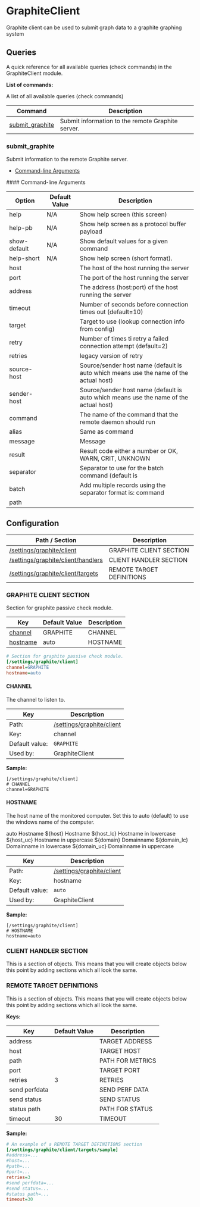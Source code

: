 # GraphiteClient

Graphite client can be used to submit graph data to a graphite graphing system




## Queries

A quick reference for all available queries (check commands) in the GraphiteClient module.

**List of commands:**

A list of all available queries (check commands)

| Command                             | Description                                       |
|-------------------------------------|---------------------------------------------------|
| [submit_graphite](#submit_graphite) | Submit information to the remote Graphite server. |




### submit_graphite

Submit information to the remote Graphite server.


* [Command-line Arguments](#submit_graphite_options)





<a name="submit_graphite_help"/>
<a name="submit_graphite_help-pb"/>
<a name="submit_graphite_show-default"/>
<a name="submit_graphite_help-short"/>
<a name="submit_graphite_host"/>
<a name="submit_graphite_port"/>
<a name="submit_graphite_address"/>
<a name="submit_graphite_timeout"/>
<a name="submit_graphite_target"/>
<a name="submit_graphite_retry"/>
<a name="submit_graphite_retries"/>
<a name="submit_graphite_source-host"/>
<a name="submit_graphite_sender-host"/>
<a name="submit_graphite_command"/>
<a name="submit_graphite_alias"/>
<a name="submit_graphite_message"/>
<a name="submit_graphite_result"/>
<a name="submit_graphite_separator"/>
<a name="submit_graphite_batch"/>
<a name="submit_graphite_path"/>
<a name="submit_graphite_options"/>
#### Command-line Arguments


| Option       | Default Value | Description                                                                           |
|--------------|---------------|---------------------------------------------------------------------------------------|
| help         | N/A           | Show help screen (this screen)                                                        |
| help-pb      | N/A           | Show help screen as a protocol buffer payload                                         |
| show-default | N/A           | Show default values for a given command                                               |
| help-short   | N/A           | Show help screen (short format).                                                      |
| host         |               | The host of the host running the server                                               |
| port         |               | The port of the host running the server                                               |
| address      |               | The address (host:port) of the host running the server                                |
| timeout      |               | Number of seconds before connection times out (default=10)                            |
| target       |               | Target to use (lookup connection info from config)                                    |
| retry        |               | Number of times ti retry a failed connection attempt (default=2)                      |
| retries      |               | legacy version of retry                                                               |
| source-host  |               | Source/sender host name (default is auto which means use the name of the actual host) |
| sender-host  |               | Source/sender host name (default is auto which means use the name of the actual host) |
| command      |               | The name of the command that the remote daemon should run                             |
| alias        |               | Same as command                                                                       |
| message      |               | Message                                                                               |
| result       |               | Result code either a number or OK, WARN, CRIT, UNKNOWN                                |
| separator    |               | Separator to use for the batch command (default is |)                                 |
| batch        |               | Add multiple records using the separator format is: command|result|message            |
| path         |               |                                                                                       |






## Configuration



| Path / Section                                                  | Description               |
|-----------------------------------------------------------------|---------------------------|
| [/settings/graphite/client](#graphite-client-section)           | GRAPHITE CLIENT SECTION   |
| [/settings/graphite/client/handlers](#client-handler-section)   | CLIENT HANDLER SECTION    |
| [/settings/graphite/client/targets](#remote-target-definitions) | REMOTE TARGET DEFINITIONS |



### GRAPHITE CLIENT SECTION <a id="/settings/graphite/client"/>

Section for graphite passive check module.




| Key                   | Default Value | Description |
|-----------------------|---------------|-------------|
| [channel](#channel)   | GRAPHITE      | CHANNEL     |
| [hostname](#hostname) | auto          | HOSTNAME    |



```ini
# Section for graphite passive check module.
[/settings/graphite/client]
channel=GRAPHITE
hostname=auto

```





#### CHANNEL <a id="/settings/graphite/client/channel"></a>

The channel to listen to.





| Key            | Description                                             |
|----------------|---------------------------------------------------------|
| Path:          | [/settings/graphite/client](#/settings/graphite/client) |
| Key:           | channel                                                 |
| Default value: | `GRAPHITE`                                              |
| Used by:       | GraphiteClient                                          |


**Sample:**

```
[/settings/graphite/client]
# CHANNEL
channel=GRAPHITE
```



#### HOSTNAME <a id="/settings/graphite/client/hostname"></a>

The host name of the monitored computer.
Set this to auto (default) to use the windows name of the computer.

auto	Hostname
${host}	Hostname
${host_lc}
Hostname in lowercase
${host_uc}	Hostname in uppercase
${domain}	Domainname
${domain_lc}	Domainname in lowercase
${domain_uc}	Domainname in uppercase






| Key            | Description                                             |
|----------------|---------------------------------------------------------|
| Path:          | [/settings/graphite/client](#/settings/graphite/client) |
| Key:           | hostname                                                |
| Default value: | `auto`                                                  |
| Used by:       | GraphiteClient                                          |


**Sample:**

```
[/settings/graphite/client]
# HOSTNAME
hostname=auto
```


### CLIENT HANDLER SECTION <a id="/settings/graphite/client/handlers"/>




This is a section of objects. This means that you will create objects below this point by adding sections which all look the same.






### REMOTE TARGET DEFINITIONS <a id="/settings/graphite/client/targets"/>




This is a section of objects. This means that you will create objects below this point by adding sections which all look the same.


**Keys:**


| Key           | Default Value | Description      |
|---------------|---------------|------------------|
| address       |               | TARGET ADDRESS   |
| host          |               | TARGET HOST      |
| path          |               | PATH FOR METRICS |
| port          |               | TARGET PORT      |
| retries       | 3             | RETRIES          |
| send perfdata |               | SEND PERF DATA   |
| send status   |               | SEND STATUS      |
| status path   |               | PATH FOR STATUS  |
| timeout       | 30            | TIMEOUT          |


**Sample:**

```ini
# An example of a REMOTE TARGET DEFINITIONS section
[/settings/graphite/client/targets/sample]
#address=...
#host=...
#path=...
#port=...
retries=3
#send perfdata=...
#send status=...
#status path=...
timeout=30

```






